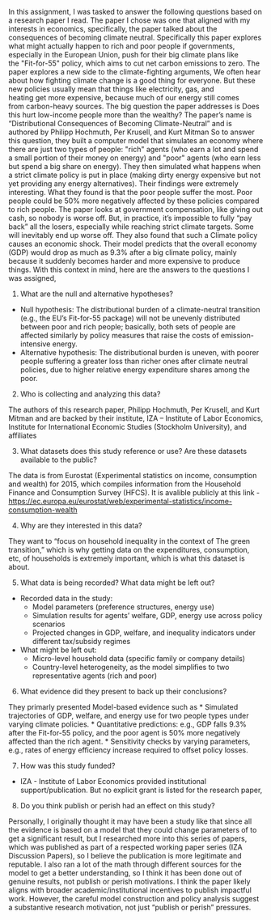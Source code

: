 In this assignment, I was tasked to answer the following questions based on a research paper I read. The paper I chose was one that aligned with my interests in economics, specifically, the paper talked about the consequences of becoming climate neutral. 
Specifically this paper explores what might actually happen to rich and poor people if governments, especially in the European Union, push for their big climate plans like the "Fit-for-55" policy, which aims to cut net carbon emissions to zero. The paper explores a new side to the climate-fighting arguments, 
We often hear about how fighting climate change is a good thing for everyone. But these new policies usually mean that things like electricity, gas, and heating get more expensive, because much of our energy still comes from carbon-heavy sources. The big question the paper addresses is Does this hurt low-income people more than the wealthy?
The paper’s name is “Distributional Consequences of Becoming Climate-Neutral” and is authored by Philipp Hochmuth, Per Krusell, and Kurt Mitman
So to answer this question, they built a computer model that simulates an economy where there are just two types of people: "rich" agents (who earn a lot and spend a small portion of their money on energy) and "poor" agents (who earn less but spend a big share on energy).
They then simulated what happens when a strict climate policy is put in place (making dirty energy expensive but not yet providing any energy alternatives). Their findings were extremely interesting. What they found is that the poor people suffer the most.  Poor people could be 50% more negatively affected by these policies compared to rich people. The paper looks at government compensation, like giving out cash, so nobody is worse off. But, in practice, it’s impossible to fully “pay back” all the losers, especially while reaching strict climate targets. Some will inevitably end up worse off. They also found that such a Climate policy causes an economic shock. Their model predicts that the overall economy (GDP) would drop as much as 9.3% after a big climate policy, mainly because it suddenly becomes harder and more expensive to produce things.  With this context in mind, here are the answers to the questions I was assigned, 

1. What are the null and alternative hypotheses?

* Null hypothesis: The distributional burden of a climate-neutral transition (e.g., the EU’s Fit-for-55 package) will not be unevenly distributed between poor and rich people; basically, both sets of people are affected similarly by policy measures that raise the costs of emission-intensive energy.
* Alternative hypothesis: The distributional burden is uneven, with poorer people suffering a greater loss than richer ones after climate neutral policies, due to higher relative energy expenditure shares among the poor.

2. Who is collecting and analyzing this data?

The authors of this research paper, Philipp Hochmuth, Per Krusell, and Kurt Mitman and are backed by their institute, IZA – Institute of Labor Economics, Institute for International Economic Studies (Stockholm University), and affiliates

3. What datasets does this study reference or use? Are these datasets available to the public?

The data is from Eurostat (Experimental statistics on income, consumption and wealth) for 2015, which
compiles information from the Household Finance and Consumption Survey (HFCS). It is avalible publicly at this link - https://ec.europa.eu/eurostat/web/experimental-statistics/income-consumption-wealth

4. Why are they interested in this data?

They want to “focus on household inequality in the context of
The green transition,” which is why getting data on the expenditures, consumption, etc, of households is extremely important, which is what this dataset is about. 	

5. What data is being recorded? What data might be left out?

* Recorded data in the study:
    * Model parameters (preference structures, energy use)
    * Simulation results for agents’ welfare, GDP, energy use across policy scenarios
    * Projected changes in GDP, welfare, and inequality indicators under different tax/subsidy regimes
* What might be left out:
    * Micro-level household data (specific family or company details)
    * Country-level heterogeneity, as the model simplifies to two representative agents (rich and poor)


6. What evidence did they present to back up their conclusions?

They primarly presented Model-based evidence such as 
    * Simulated trajectories of GDP, welfare, and energy use for two people types under varying climate policies.
    * Quantitative predictions: e.g., GDP falls 9.3% after the Fit-for-55 policy, and the poor agent is 50% more negatively affected than the rich agent.
    * Sensitivity checks by varying parameters, e.g., rates of energy efficiency increase required to offset policy losses.

7. How was this study funded?

* IZA - Institute of Labor Economics provided institutional support/publication. But no explicit grant is listed for the research paper, 


8. Do you think publish or perish had an effect on this study?

Personally, I originally thought it may have been a study like that since all the evidence is based on a model that they could change parameters of to get a significant result, but I researched more into this series of papers, which was published as part of a respected working paper series (IZA Discussion Papers), so I believe the publication is more legitimate and reputable. I also ran a lot of the math through different sources for the model to get a better understanding, so I think it has been done out of genuine results, not publish or perish motivations. I think the paper likely aligns with broader academic/institutional incentives to publish impactful work. However, the careful model construction and policy analysis suggest a substantive research motivation, not just “publish or perish” pressures.


  
